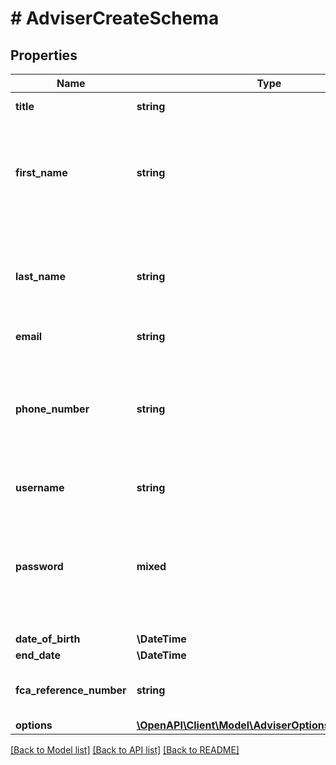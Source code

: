 # # AdviserCreateSchema

## Properties

Name | Type | Description | Notes
------------ | ------------- | ------------- | -------------
**title** | **string** | Must only contain letters |
**first_name** | **string** | Must only contain letters, single spaces, dashes, apostrophes, and begin and end with letters |
**last_name** | **string** | Must only contain letters, single spaces, dashes, apostrophes, and begin and end with letters |
**email** | **string** |  |
**phone_number** | **string** | Must be a string of numbers and special characters (\&quot;()\&quot;, \&quot;-\&quot;, \&quot;+\&quot;, \&quot; \&quot;) | [optional]
**username** | **string** | Must be unique |
**password** | **mixed** | Password must be at least 6 characters and contain at least 1 upper case letter, 1 lower case letter and 1 number |
**date_of_birth** | **\DateTime** |  | [optional]
**end_date** | **\DateTime** |  | [optional]
**fca_reference_number** | **string** | Must be a valid FCA reference number | [optional]
**options** | [**\OpenAPI\Client\Model\AdviserOptionsCreateSchema**](AdviserOptionsCreateSchema.md) |  | [optional]

[[Back to Model list]](../../README.md#models) [[Back to API list]](../../README.md#endpoints) [[Back to README]](../../README.md)

